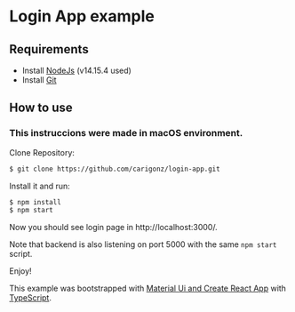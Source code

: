 # Login App example

## Requirements

- Install [NodeJs](https://nodejs.org/en/) (v14.15.4 used)
- Install [Git](https://git-scm.com/downloads)

## How to use

### This instruccions were made in macOS environment.

Clone Repository:

```sh
$ git clone https://github.com/carigonz/login-app.git
```

Install it and run:

```sh
$ npm install
$ npm start
```

Now you should see login page in http://localhost:3000/.

Note that backend is also listening on port 5000 with the same `npm start` script.

Enjoy!

This example was bootstrapped with [Material Ui and Create React App](https://github.com/mui-org/material-ui/tree/master/examples/create-react-app-with-typescript) with [TypeScript](https://github.com/Microsoft/TypeScript).
